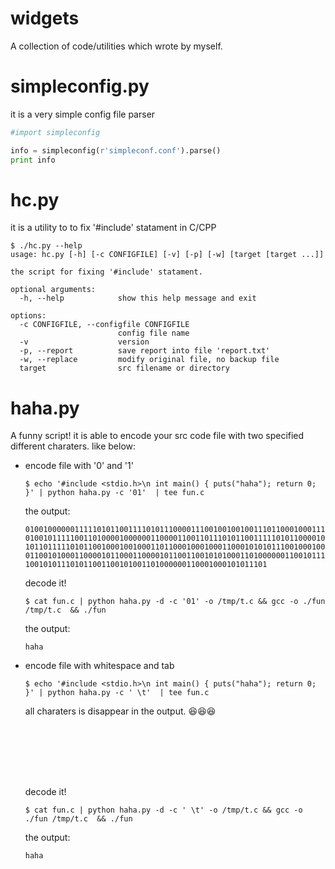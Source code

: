 widgets
=======

A collection of code/utilities which wrote by myself.

# simpleconfig.py 
it is a very simple config file parser

```python
#import simpleconfig

info = simpleconfig(r'simpleconf.conf').parse()
print info
```

# hc.py
it is a utility to to fix '#include' statament in C/CPP

```shell
$ ./hc.py --help
usage: hc.py [-h] [-c CONFIGFILE] [-v] [-p] [-w] [target [target ...]]

the script for fixing '#include' statament.

optional arguments:
  -h, --help            show this help message and exit

options:
  -c CONFIGFILE, --configfile CONFIGFILE
                        config file name
  -v                    version
  -p, --report          save report into file 'report.txt'
  -w, --replace         modify original file, no backup file
  target                src filename or directory
```
    
# haha.py
A funny script! it is able to encode your src code file with two specified 
different charaters. like below:

- encode file with '0' and '1'
    ``` shell
    $ echo '#include <stdio.h>\n int main() { puts("haha"); return 0; }' | python haha.py -c '01'  | tee fun.c
    ```
    the output:
    ```
    01001000000111110101100111101011100001110010010010011101100010001110010101000100
    01001011111001101000010000001100001100110111010110011111010110000100110000011100
    10110111110101100100010010001101100010001000110001010101110010001001010101000100
    01100101000110000101100011000010110011001010100011010000001100101110011100010011
    100101011101011001100101001101000000110001000101011101
    ```

    decode it! 
    ```
    $ cat fun.c | python haha.py -d -c '01' -o /tmp/t.c && gcc -o ./fun /tmp/t.c  && ./fun
    ```
    the output:
    ```
    haha
    ```
- encode file with whitespace and tab
    ``` shell
    $ echo '#include <stdio.h>\n int main() { puts("haha"); return 0; }' | python haha.py -c ' \t'  | tee fun.c
    ```
    all charaters is disappear in the output. :laughing::laughing::laughing:
    ```
                                                                                                                                                          


                                                                                                                                                          
                                                                                                                                                          
                                                                                                                                                          

    ```

    decode it! 
    ```
    $ cat fun.c | python haha.py -d -c ' \t' -o /tmp/t.c && gcc -o ./fun /tmp/t.c  && ./fun
    ```
    the output:
    ```
    haha
    ```

